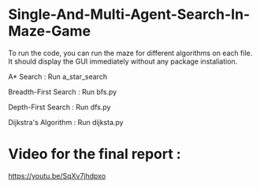 # Single-And-Multi-Agent-Search-In-Maze-Game

To run the code, you can run the maze for different algorithms on each file. It should display the GUI immediately without any package instaliation.

A* Search : Run a_star_search

Breadth-First Search : Run bfs.py

Depth-First Search : Run dfs.py

Dijkstra's Algorithm : Run dijksta.py

# Video for the final report :

https://youtu.be/SqXv7jhdpxo